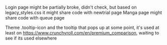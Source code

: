 Login page might be partially broke, didn't check, but based on legacy_styles.css it might share code with newtrial page
Manga page might share code with queue page

Theme .tooltip-icon and the tooltip that pops up at some point, it's used at least on https://www.crunchyroll.com/en/premium_comparison, waiting to see if its used elsewhere